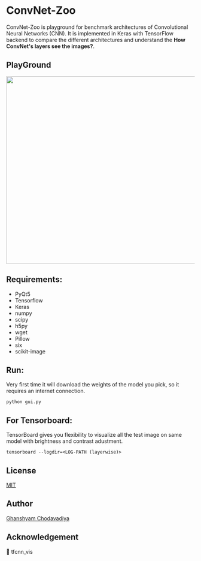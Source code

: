 # ConvNet-Zoo

ConvNet-Zoo is playground for benchmark architectures of Convolutional Neural Networks (CNN). It is implemented in Keras with TensorFlow backend to compare the different architectures and understand the **How ConvNet's layers see the images?**.

## PlayGround

<img src="https://github.com/CG1507/ConvNet-Zoo/blob/master/images/demo.gif" width="900" height="500" />

## Requirements:
* PyQt5
* Tensorflow
* Keras
* numpy
* scipy
* h5py
* wget
* Pillow
* six
* scikit-image

## Run:
Very first time it will download the weights of the model you pick, so it requires an internet connection.
```
python gui.py
```

## For Tensorboard:

TensorBoard gives you flexibility to visualize all the test image on same model with brightness and contrast adustment.

```
tensorboard --logdir=<LOG-PATH (layerwise)>
```

## License
[MIT](https://choosealicense.com/licenses/mit/)

## Author

[Ghanshyam Chodavadiya](https://cg1507.github.io)

## Acknowledgement

:green_heart: tfcnn_vis
